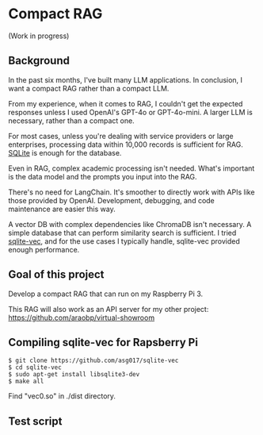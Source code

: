 # Compact RAG

(Work in progress)

## Background

In the past six months, I've built many LLM applications. In conclusion, I want a compact RAG rather than a compact LLM.

From my experience, when it comes to RAG, I couldn't get the expected responses unless I used OpenAI's GPT-4o or GPT-4o-mini. A larger LLM is necessary, rather than a compact one.

For most cases, unless you're dealing with service providers or large enterprises, processing data within 10,000 records is sufficient for RAG. [SQLite](https://www.sqlite.org/) is enough for the database.

Even in RAG, complex academic processing isn't needed. What's important is the data model and the prompts you input into the RAG.

There's no need for LangChain. It's smoother to directly work with APIs like those provided by OpenAI. Development, debugging, and code maintenance are easier this way.

A vector DB with complex dependencies like ChromaDB isn't necessary. A simple database that can perform similarity search is sufficient. I tried [sqlite-vec](https://github.com/asg017/sqlite-vec), and for the use cases I typically handle, sqlite-vec provided enough performance.

## Goal of this project

Develop a compact RAG that can run on my Raspberry Pi 3.

This RAG will also work as an API server for my other project: https://github.com/araobp/virtual-showroom

## Compiling sqlite-vec for Rapsberry Pi

```
$ git clone https://github.com/asg017/sqlite-vec
$ cd sqlite-vec
$ sudo apt-get install libsqlite3-dev
$ make all
```

Find "vec0.so" in ./dist directory.

## Test script

